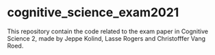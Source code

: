 # cognitive_science_exam2021
This repository contain the code related to the exam paper in Cognitive Science 2, made by Jeppe Kolind, Lasse Rogers and Christofffer Vang Roed.
